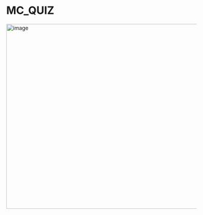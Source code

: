 # MC_QUIZ

<img width="715" height="491" alt="image" src="https://github.com/user-attachments/assets/57083df4-3f2e-45d7-951e-0b479309d95b" />




